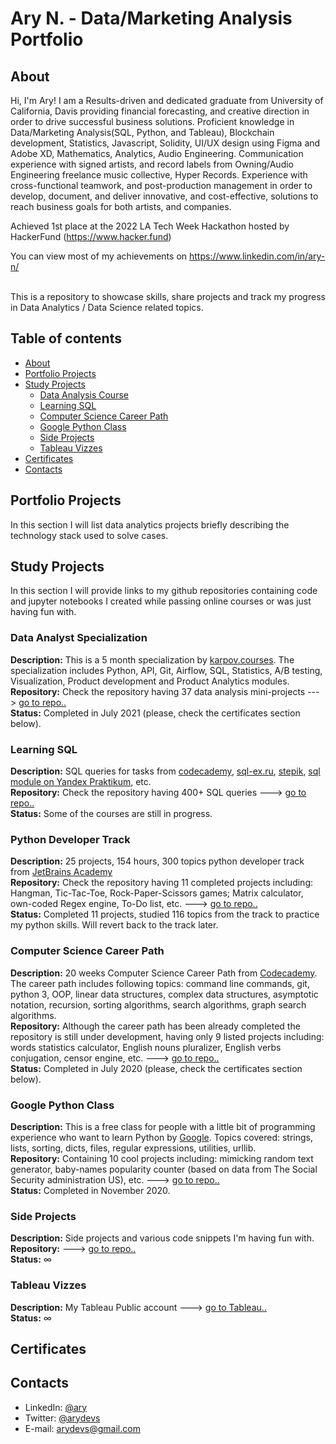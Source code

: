 # Ary N. - Data/Marketing Analysis Portfolio 

## About

Hi, I'm Ary! I am a Results-driven and dedicated graduate from University of California, Davis providing financial forecasting, and creative direction in order to drive successful business solutions. Proficient knowledge in Data/Marketing Analysis(SQL, Python, and Tableau), Blockchain development, Statistics, Javascript, Solidity, UI/UX design using Figma and Adobe XD, Mathematics, Analytics, Audio Engineering. Communication experience with signed artists, and record labels from Owning/Audio Engineering freelance music collective, Hyper Records. Experience with cross-functional teamwork, and post-production management in order to develop, document, and deliver innovative, and cost-effective, solutions to reach business goals for both artists, and companies.

Achieved 1st place at the 2022 LA Tech Week Hackathon hosted by HackerFund (https://www.hacker.fund)

You can view most of my achievements on https://www.linkedin.com/in/ary-n/    

<br>
This is a repository to showcase skills, share projects and track my progress in Data Analytics / Data Science related topics.  
<br>
  

## Table of contents
- [About](#about)
- [Portfolio Projects](#portfolio-projects)
- [Study Projects](#study-projects)  
	+ [Data Analysis Course](#data-analyst-specialization)
	+ [Learning SQL](#learning-sql)
	+ [Computer Science Career Path](#computer-science-career-path)
	+ [Google Python Class](#google-python-class)
	+ [Side Projects](#side-projects)
	+ [Tableau Vizzes](#tableau-vizzes)
- [Certificates](#certificates)
- [Contacts](#contacts)

## Portfolio Projects
In this section I will list data analytics projects briefly describing the technology stack used to solve cases.


## Study Projects
In this section I will provide links to my github repositories containing code and jupyter notebooks I created while passing online courses or was just having fun with.


### Data Analyst Specialization
**Description:** This is a 5 month specialization by [karpov.courses](https://karpov.courses/analytics). The specialization includes Python, API, Git, Airflow, SQL, Statistics, A/B testing, Visualization, Product development and Product Analytics modules.  
**Repository:** Check the repository having 37 data analysis mini-projects ---> [go to repo..](https://github.com/nktnlx/data_analysis_course)  
**Status:** Completed in July 2021 (please, check the certificates section below).  
 

### Learning SQL
**Description:** SQL queries for tasks from [codecademy](https://www.codecademy.com/learn/learn-sql), [sql-ex.ru](https://www.sql-ex.ru/?Lang=1), [stepik](https://stepik.org/course/63054/syllabus), [sql module on Yandex Praktikum](https://praktikum.yandex.ru/data-analyst/), etc.      
**Repository:** Check the repository having 400+ SQL queries ---> [go to repo..](https://github.com/nktnlx/learning_SQL)  
**Status:** Some of the courses are still in progress.  

### Python Developer Track
**Description:** 25 projects, 154 hours, 300 topics python developer track from [JetBrains Academy](https://hyperskill.org/tracks/2)  
**Repository:** Check the repository having 11 completed projects including: Hangman, Tic-Tac-Toe, Rock-Paper-Scissors games; Matrix calculator, own-coded Regex engine, To-Do list, etc. ---> [go to repo..](https://github.com/nktnlx/jetbrains_python_developer)  
**Status:** Completed 11 projects, studied 116 topics from the track to practice my python skills. Will revert back to the track later.  

### Computer Science Career Path
**Description:** 20 weeks Computer Science Career Path from [Codecademy](https://www.codecademy.com/learn/paths/computer-science). The career path includes following topics: command line commands, git, python 3, OOP, linear data structures, complex data structures, asymptotic notation, recursion, sorting algorithms, search algorithms, graph search algorithms.  
**Repository:** Although the career path has been already completed the repository is still under development, having only 9 listed projects including: words statistics calculator, English nouns pluralizer, English verbs conjugation, censor engine, etc. ---> [go to repo..](https://github.com/nktnlx/cs_path_codecademy)  
**Status:** Completed in July 2020 (please, check the certificates section below).  

### Google Python Class
**Description:** This is a free class for people with a little bit of programming experience who want to learn Python by [Google](https://developers.google.com/edu/python). Topics covered: strings, lists, sorting, dicts, files, regular expressions, utilities, urllib.  
**Repository:** Containing 10 cool projects including: mimicking random text generator, baby-names popularity counter (based on data from The Social Security administration US), etc. ---> [go to repo..](https://github.com/nktnlx/google_python_class)  
**Status:** Completed in November 2020.  

### Side Projects
**Description:** Side projects and various code snippets I'm having fun with.  
**Repository:** ---> [go to repo..](https://github.com/arydevs/side_projects)  
**Status:** ∞  

### Tableau Vizzes
**Description:** My Tableau Public account ---> [go to Tableau..](https://public.tableau.com/app/profile/arya.nasseri)  
**Status:** ∞  

## Certificates

## Contacts
- LinkedIn: [@ary](https://www.linkedin.com/in/ary-n/)
- Twitter: [@arydevs](https://twitter.com/arydevs)
- E-mail: arydevs@gmail.com
